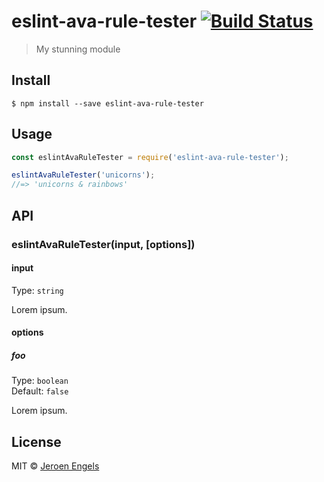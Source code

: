 # eslint-ava-rule-tester [![Build Status](https://travis-ci.org/jfmengels/eslint-ava-rule-tester.svg?branch=master)](https://travis-ci.org/jfmengels/eslint-ava-rule-tester)

> My stunning module


## Install

```
$ npm install --save eslint-ava-rule-tester
```


## Usage

```js
const eslintAvaRuleTester = require('eslint-ava-rule-tester');

eslintAvaRuleTester('unicorns');
//=> 'unicorns & rainbows'
```


## API

### eslintAvaRuleTester(input, [options])

#### input

Type: `string`

Lorem ipsum.

#### options

##### foo

Type: `boolean`<br>
Default: `false`

Lorem ipsum.


## License

MIT © [Jeroen Engels](https://github.com/jfmengels)
